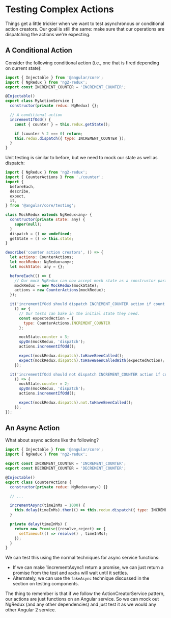 # Testing Complex Actions

Things get a little trickier when we want to test asynchronous or conditional
action creators. Our goal is still the same: make sure that our operations are
dispatching the actions we're expecting.

## A Conditional Action

Consider the following conditional action (i.e., one that is fired depending
on current state):

```js
import { Injectable } from '@angular/core';
import { NgRedux } from 'ng2-redux';
export const INCREMENT_COUNTER = 'INCREMENT_COUNTER';

@Injectable()
export class MyActionService {
  constructor(private redux: NgRedux) {};

  // A conditional action
  incrementIfOdd() {
    const { counter } = this.redux.getState();

    if (counter % 2 === 0) return;
    this.redux.dispatch({ type: INCREMENT_COUNTER });
  }
}
```

Unit testing is similar to before, but we need to mock our state as well as dispatch:

```js
import { NgRedux } from 'ng2-redux';
import { CounterActions } from './counter';
import {
  beforeEach,
  describe,
  expect,
  it,
} from '@angular/core/testing';

class MockRedux extends NgRedux<any> {
  constructor(private state: any) {
    super(null);
  }
  dispatch = () => undefined;
  getState = () => this.state;
}

describe('counter action creators', () => {
  let actions: CounterActions;
  let mockRedux: NgRedux<any>;
  let mockState: any = {};

  beforeEach(() => {
    // Our mock NgRedux can now accept mock state as a constructor param.
    mockRedux = new MockRedux(mockState);
    actions = new CounterActions(mockRedux);
  });

  it('incrementIfOdd should dispatch INCREMENT_COUNTER action if count is odd',
    () => {
      // Our tests can bake in the initial state they need.
      const expectedAction = {
        type: CounterActions.INCREMENT_COUNTER
      };

      mockState.counter = 3;
      spyOn(mockRedux, 'dispatch');
      actions.incrementIfOdd();

      expect(mockRedux.dispatch).toHaveBeenCalled();
      expect(mockRedux.dispatch).toHaveBeenCalledWith(expectedAction);
    });

  it('incrementIfOdd should not dispatch INCREMENT_COUNTER action if count is even',
    () => {
      mockState.counter = 2;
      spyOn(mockRedux, 'dispatch');
      actions.incrementIfOdd();

      expect(mockRedux.dispatch).not.toHaveBeenCalled();
    });
});
```

## An Async Action

What about async actions like the following?

```js
import { Injectable } from '@angular/core';
import { NgRedux } from 'ng2-redux';

export const INCREMENT_COUNTER = 'INCREMENT_COUNTER';
export const DECREMENT_COUNTER = 'DECREMENT_COUNTER';

@Injectable()
export class CounterActions {
  constructor(private redux: NgRedux<any>) {}

  // ...

  incrementAsync(timeInMs = 1000) {
    this.delay(timeInMs).then(() => this.redux.dispatch({ type: INCREMENT_COUNTER }));
  }

  private delay(timeInMs) {
    return new Promise((resolve,reject) => {
      setTimeout(() => resolve() , timeInMs);
    });
  }
}
```

We can test this using the normal techniques for async service functions:

* If we can make 1incrementAsync1 return a promise, we can just return a promise
from the test and `mocha` will wait until it settles.
* Alternately, we can use the `fakeAsync` technique discussed in the section on
testing components.

The thing to remember is that if we follow the ActionCreatorService
pattern, our actions are just functions on an Angular service. So we can mock
out NgRedux (and any other dependencies) and just test it as we would any other
Angular 2 service.
